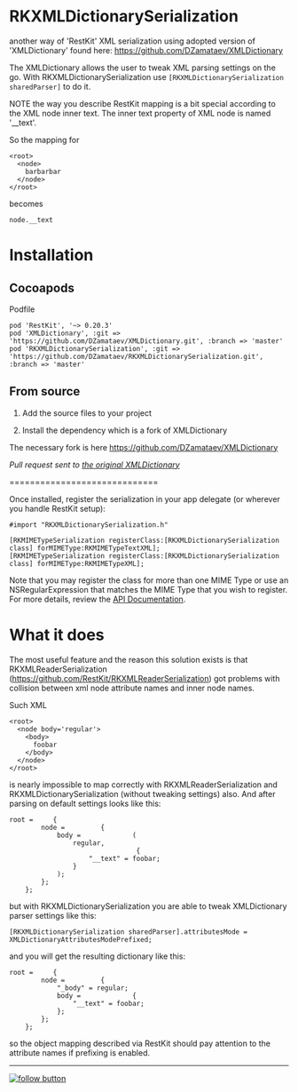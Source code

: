 RKXMLDictionarySerialization
============================

another way of 'RestKit' XML serialization using adopted version of 'XMLDictionary' found here:
https://github.com/DZamataev/XMLDictionary

The XMLDictionary allows the user to tweak XML parsing settings on the go. 
With RKXMLDictionarySerialization use ``` [RKXMLDictionarySerialization sharedParser] ``` to do it.

NOTE the way you describe RestKit mapping is a bit special according to the XML node inner text. 
The inner text property of XML node is named '__text'.

So the mapping for
```
<root>
  <node>
    barbarbar
  </node>
</root>
```

becomes
```
node.__text
```


Installation
============================

Cocoapods
----------------------------
Podfile
```
pod 'RestKit', '~> 0.20.3'
pod 'XMLDictionary', :git => 'https://github.com/DZamataev/XMLDictionary.git', :branch => 'master'
pod 'RKXMLDictionarySerialization', :git => 'https://github.com/DZamataev/RKXMLDictionarySerialization.git', :branch => 'master'
```

From source
----------------------------
1. Add the source files to your project

2. Install the dependency which is a fork of XMLDictionary

The necessary fork is here https://github.com/DZamataev/XMLDictionary

*Pull request sent to [the original XMLDictionary](https://github.com/nicklockwood/XMLDictionary)*

=============================

Once installed, register the serialization in your app delegate (or wherever you handle RestKit setup):
```
#import "RKXMLDictionarySerialization.h"

[RKMIMETypeSerialization registerClass:[RKXMLDictionarySerialization class] forMIMEType:RKMIMETypeTextXML];
[RKMIMETypeSerialization registerClass:[RKXMLDictionarySerialization class] forMIMEType:RKMIMETypeXML];
```

Note that you may register the class for more than one MIME Type or use an NSRegularExpression that matches the MIME Type that you wish to register. For more details, review the [API Documentation](http://restkit.org/api/latest/Classes/RKMIMETypeSerialization.html).

What it does
============================

The most useful feature and the reason this solution exists is that RKXMLReaderSerialization (https://github.com/RestKit/RKXMLReaderSerialization)
got problems with collision between xml node attribute names and inner node names.

Such XML
```
<root>
  <node body='regular'>
    <body>
      foobar
    </body>
  </node>
</root>
```
is nearly impossible to map correctly with RKXMLReaderSerialization and RKXMLDictionarySerialization (without tweaking settings) also.
And after parsing on default settings looks like this:
```
root =     {
        node =         {
            body =             (
                regular,
                                {
                    "__text" = foobar;
                }
            );
        };
    };
```

but with RKXMLDictionarySerialization you are able to tweak XMLDictionary parser settings like this:
```
[RKXMLDictionarySerialization sharedParser].attributesMode = XMLDictionaryAttributesModePrefixed;
```
and you will get the resulting dictionary like this:
```
root =     {
        node =         {
            "_body" = regular;
            body =             {
                "__text" = foobar;
            };
        };
    };
```

so the object mapping described via RestKit should pay attention to the attribute names if prefixing is enabled.

---------------

[![follow button](http://dzamataev.github.io/images/twitter_follow.png)](https://twitter.com/DZamataev)

